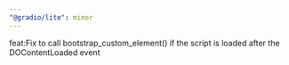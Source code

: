 ```yaml
---
"@gradio/lite": minor
---
```


feat:Fix to call bootstrap_custom_element() if the script is loaded after the DOContentLoaded event
